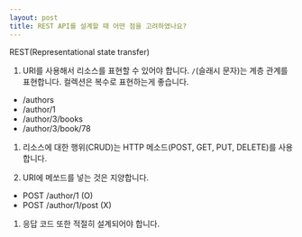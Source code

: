 ```yaml
---
layout: post
title: REST API를 설계할 때 어떤 점을 고려하였나요?
---
```


REST(Representational state transfer)

1. URI를 사용해서 리소스를 표현할 수 있어야 합니다. `/`(슬래시 문자)는 계층 관계를 표현합니다. 컬렉션은 복수로 표현하는게 좋습니다.
 * /authors
 * /author/1
 * /author/3/books
 * /author/3/book/78

1. 리소스에 대한 행위(CRUD)는 HTTP 메소드(POST, GET, PUT, DELETE)를 사용합니다.

1. URI에 메쏘드를 넣는 것은 지양합니다.
 * POST /author/1 (O)
 * POST /author/1/post (X)

1. 응답 코드 또한 적절히 설계되어야 합니다.
